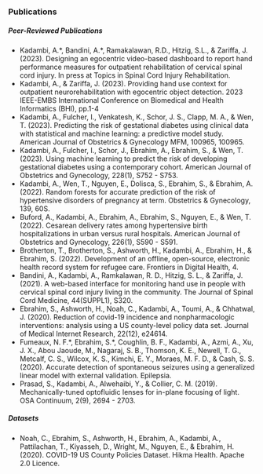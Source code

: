 ### Publications

##### Peer-Reviewed Publications

- Kadambi, A.\*, Bandini, A.\*, Ramakalawan, R.D., Hitzig, S.L., & Zariffa, J. (2023). Designing an egocentric video-based dashboard to report hand performance measures for outpatient rehabilitation of cervical spinal cord injury. In press at Topics in Spinal Cord Injury Rehabilitation.
- Kadambi, A., & Zariffa, J. (2023). Providing hand use context for outpatient neurorehabilitation with egocentric object detection. 2023 IEEE-EMBS International Conference on Biomedical and Health Informatics (BHI), pp.1-4
- Kadambi, A., Fulcher, I., Venkatesh, K., Schor, J. S., Clapp, M. A., & Wen, T. (2023). Predicting the risk of gestational diabetes using clinical data with statistical and machine learning: a predictive model study. American Journal of Obstetrics & Gynecology MFM, 100965, 100965.
- Kadambi, A., Fulcher, I., Schor, J., Ebrahim, A., Ebrahim, S., & Wen, T. (2023). Using machine learning to predict the risk of developing gestational diabetes using a contemporary cohort. American Journal of Obstetrics and Gynecology, 228(1), S752 - S753.
- Kadambi, A., Wen, T., Nguyen, E., Dolisca, S., Ebrahim, S., & Ebrahim, A. (2022). Random forests for accurate prediction of the risk of hypertensive disorders of pregnancy at term. Obstetrics & Gynecology, 139, 60S.
- Buford, A., Kadambi, A., Ebrahim, A., Ebrahim, S., Nguyen, E., & Wen, T. (2022). Cesarean delivery rates among hypertensive birth hospitalizations in urban versus rural hospitals. American Journal of Obstetrics and Gynecology, 226(1), S590 - S591.
- Brotherton, T., Brotherton, S., Ashworth, H., Kadambi, A., Ebrahim, H., & Ebrahim, S. (2022). Development of an offline, open-source, electronic health record system for refugee care. Frontiers in Digital Health, 4.
- Bandini, A., Kadambi, A., Ramkalawan, R. D., Hitzig, S. L., & Zariffa, J. (2021). A web-based interface for monitoring hand use in people with cervical spinal cord injury living in the community. The Journal of Spinal Cord Medicine, 44(SUPPL1), S320.
- Ebrahim, S., Ashworth, H., Noah, C., Kadambi, A., Toumi, A., & Chhatwal, J. (2020). Reduction of covid-19 incidence and nonpharmacologic interventions: analysis using a US county-level policy data set. Journal of Medical Internet Research, 22(12), e24614.
- Fumeaux, N. F.\*, Ebrahim, S.\*, Coughlin, B. F., Kadambi, A., Azmi, A., Xu, J. X., Abou Jaoude, M., Nagaraj, S. B., Thomson, K. E., Newell, T. G., Metcalf, C. S., Wilcox, K. S., Kimchi, E. Y., Moraes, M. F. D., & Cash, S. S. (2020). Accurate detection of spontaneous seizures using a generalized linear model with external validation. Epilepsia.
- Prasad, S., Kadambi, A., Alwehaibi, Y., & Collier, C. M. (2019). Mechanically-tuned optofluidic lenses for in-plane focusing of light. OSA Continuum, 2(9), 2694 - 2703.

##### Datasets

- Noah, C., Ebrahim, S., Ashworth, H., Ebrahim, A., Kadambi, A., Pattilachan, T., Kiyasseh, D., Wright, M., Nguyen, E., & Ebrahim, H. (2020). COVID-19 US County Policies Dataset. Hikma Health. Apache 2.0 Licence.
